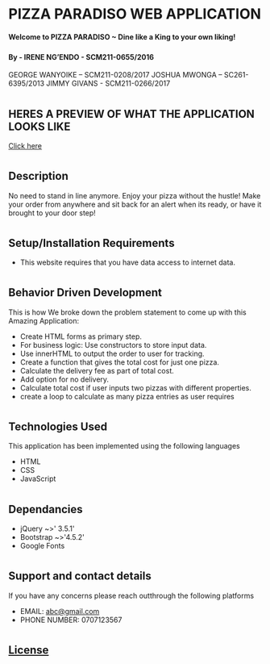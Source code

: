 # PIZZA PARADISO WEB APPLICATION
#### Welcome to PIZZA PARADISO ~ Dine like a King to your own liking!
### 
#### By - IRENE NG’ENDO - SCM211-0655/2016
GEORGE WANYOIKE – SCM211-0208/2017
JOSHUA MWONGA – SC261-6395/2013
JIMMY GIVANS - SCM211-0266/2017
#
## HERES A PREVIEW OF WHAT THE APPLICATION LOOKS LIKE 

[Click here](https://irene-mukii.github.io/pizza-paradiso/)


#
## Description
No need to stand in line anymore. Enjoy your pizza without the hustle! 
Make your order from anywhere and sit back for an alert when its ready, or have it brought to your door step!

#

## Setup/Installation Requirements
* This website requires that you have data access to internet data.
#
## Behavior Driven Development
This is how We broke down the problem statement to come up with this Amazing Application:

* Create HTML forms as primary step.
* For business logic: Use constructors to store input data.
* Use innerHTML to output the order to user for tracking.
* Create a function that gives the total cost for just one pizza.
* Calculate the delivery fee as part of total cost.
* Add option for no delivery.
* Calculate total cost if user inputs two pizzas with different properties.
* create a  loop to calculate as many pizza entries as user requires

#
## Technologies Used
This application has been implemented using the following languages
* HTML
* CSS 
* JavaScript
#
## Dependancies
* jQuery ~>' 3.5.1'
* Bootstrap ~>'4.5.2'
* Google Fonts
#
## Support and contact details
If you have any concerns please reach outthrough the following platforms
* EMAIL: abc@gmail.com 
* PHONE NUMBER: 0707123567
#
## [License](./LICENSE)
